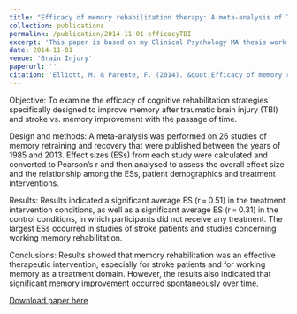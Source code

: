 ```yaml
---
title: "Efficacy of memory rehabilitation therapy: A meta-analysis of TBI and stroke cognitive rehabilitation literature"
collection: publications
permalink: /publication/2014-11-01-efficacyTBI
excerpt: 'This paper is based on my Clinical Psychology MA thesis work from Towson University.'
date: 2014-11-01
venue: 'Brain Injury'
paperurl: ''
citation: 'Elliott, M. & Parente, F. (2014). &quot;Efficacy of memory rehabilitation therapy: A meta-analysis of TBI and stroke cognitive rehabilitation literature.&quot; <i>Brain Injury</i>. 28(12) 1610-1616.'
---
```

Objective: To examine the efficacy of cognitive rehabilitation strategies specifically designed to improve memory after traumatic brain injury (TBI) and stroke vs. memory improvement with the passage of time.

Design and methods: A meta-analysis was performed on 26 studies of memory retraining and recovery that were published between the years of 1985 and 2013. Effect sizes (ESs) from each study were calculated and converted to Pearson’s r and then analysed to assess the overall effect size and the relationship among the ESs, patient demographics and treatment interventions.

Results: Results indicated a significant average ES (r = 0.51) in the treatment intervention conditions, as well as a significant average ES (r = 0.31) in the control conditions, in which participants did not receive any treatment. The largest ESs occurred in studies of stroke patients and studies concerning working memory rehabilitation.

Conclusions: Results showed that memory rehabilitation was an effective therapeutic intervention, especially for stroke patients and for working memory as a treatment domain. However, the results also indicated that significant memory improvement occurred spontaneously over time.

[Download paper here](https://www.tandfonline.com/doi/full/10.3109/02699052.2014.934921?scroll=top&needAccess=true)
